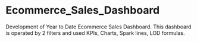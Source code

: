 # Ecommerce_Sales_Dashboard
Development of Year to Date Ecommerce Sales Dashboard.
This dashboard is operated by 2 filters and used KPIs, Charts, Spark lines, LOD formulas.
